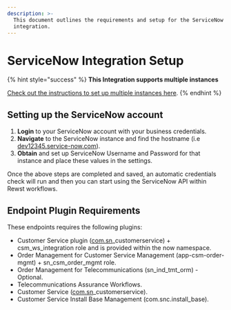```yaml
---
description: >-
  This document outlines the requirements and setup for the ServiceNow
  integration.
---
```


# ServiceNow Integration Setup

{% hint style="success" %}
**This Integration supports multiple instances**

[Check out the instructions to set up multiple instances here](../../general/multi-instance-integration/multi-instance-integration-setup.md).
{% endhint %}

## Setting up the ServiceNow  account

1. **Login** to your ServiceNow account with your business credentials.
2. **Navigate** to the ServiceNow instance and find the hostname (i.e [dev12345.service-now.com](http://dev12345.service-now.com/)).
3. **Obtain** and set up ServiceNow Username and Password for that instance and place these values in the settings.

Once the above steps are completed and saved, an automatic credentials check will run and then you can start using the ServiceNow API within Rewst workflows.

## Endpoint Plugin Requirements

These endpoints requires the following plugins:

* Customer Service plugin ([com.sn](http://com.sn/)\_customerservice) + csm\_ws\_integration role and is provided within the now namespace.
* Order Management for Customer Service Management (app-csm-order-mgmt) + sn\_csm\_order\_mgmt role.
* Order Management for Telecommunications (sn\_ind\_tmt\_orm) - Optional.
* Telecommunications Assurance Workflows.
* Customer Service ([com.sn](http://com.sn/)\_customerservice).
* Customer Service Install Base Management (com.snc.install\_base).
